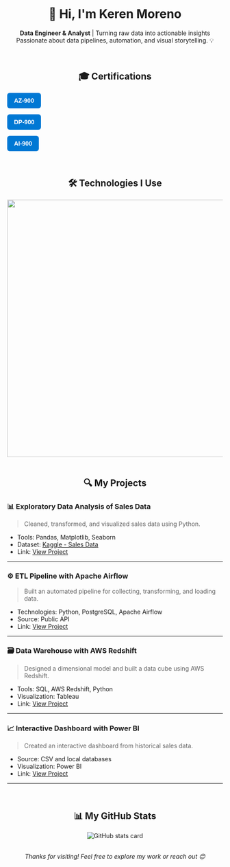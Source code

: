 <!-- Header -->
<h1 align="center">
  👋 Hi, I'm Keren Moreno
</h1>

<p align="center">
  <b>Data Engineer & Analyst</b> | Turning raw data into actionable insights  
  <br/>
  Passionate about data pipelines, automation, and visual storytelling. 💡
</p>

<br/>

<!-- Certifications -->
<h2 align="center">🎓 Certifications</h2>
<p>
  <a href="https://www.credly.com/badges/f8d23cac-187c-49c5-aa6c-10c68c4ac085?source=linked_in_profile" target="_blank" style="
     background-color:#0078D4;
     color:white;
     padding:10px 16px;
     border-radius:6px;
     text-decoration:none;
     font-weight:bold;
     font-family:sans-serif;
     display:inline-block;
     margin-right:10px;
  ">
    AZ-900
  </a>
  
  <a href="https://learn.microsoft.com/en-us/users/kerenmoreno-5158/credentials/a9d690d9f0b2a8fc?ref=https%3A%2F%2Fwww.linkedin.com%2F" target="_blank" style="
    background-color:#0078D4;
    color:white;
    padding:10px 16px;
    border-radius:6px;
    text-decoration:none;
    font-weight:bold;
    font-family:sans-serif;
    display:inline-block;
    margin-right:10px;
  ">
    DP-900
  </a>
  
  <a href="https://learn.microsoft.com/en-us/users/kerenmoreno-5158/credentials/754a633b777f6508?ref=https%3A%2F%2Fwww.linkedin.com%2F" target="_blank" style="
    background-color:#0078D4;
    color:white;
    padding:10px 16px;
    border-radius:6px;
    text-decoration:none;
    font-weight:bold;
    font-family:sans-serif;
    display:inline-block;
    margin-right:10px;
  ">
    AI-900
  </a>
</p>
<br/>
<!-- Skills Section -->
<h2 align="center">🛠️ Technologies I Use</h2>

<div align="center">
  <img src="https://skillicons.dev/icons?i=python,sql,pandas,numpy,git,docker,airflow,aws,excel,tableau,matplotlib,seaborn" width="600px"/>
</div>

<br/>

<!-- Projects Section -->
<h2 align="center">🔍 My Projects</h2>

### 📊 Exploratory Data Analysis of Sales Data 

> Cleaned, transformed, and visualized sales data using Python.
- Tools: Pandas, Matplotlib, Seaborn
- Dataset: [Kaggle - Sales Data](https://www.kaggle.com/dataset/sales-data-sample) 
- Link: [View Project](https://github.com/kerenmoreno/projeto-analise-vendas) 

---

### ⚙️ ETL Pipeline with Apache Airflow

> Built an automated pipeline for collecting, transforming, and loading data.
- Technologies: Python, PostgreSQL, Apache Airflow
- Source: Public API
- Link: [View Project](https://github.com/kerenmoreno/pipeline-airflow) 

---

### 🗃️ Data Warehouse with AWS Redshift

> Designed a dimensional model and built a data cube using AWS Redshift.
- Tools: SQL, AWS Redshift, Python
- Visualization: Tableau
- Link: [View Project](https://github.com/kerenmoreno/data-warehouse-redshift) 

---

### 📈 Interactive Dashboard with Power BI

> Created an interactive dashboard from historical sales data.
- Source: CSV and local databases
- Visualization: Power BI
- Link: [View Project](https://github.com/kerenmoreno/dashboard-powerbi) 

---

<br/>

<!-- GitHub Stats -->
<h2 align="center">📊 My GitHub Stats</h2>

<div align="center">
  <img src="https://github-readme-stats.vercel.app/api?username=kerenmoreno&show_icons=true&theme=radical" alt="GitHub stats card"/>
</div>

<br/>

<!-- Footer -->
<div align="center">
  <p><i>Thanks for visiting! Feel free to explore my work or reach out 😊</i></p>
</div>
